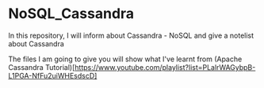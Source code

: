 # NoSQL_Cassandra

In this repository, I will inform about Cassandra - NoSQL and give a notelist about Cassandra 

The files I am going to give you will show what I've learnt from (Apache Cassandra Tutorial)[https://www.youtube.com/playlist?list=PLalrWAGybpB-L1PGA-NfFu2uiWHEsdscD]
